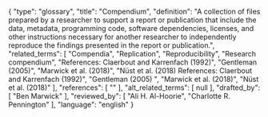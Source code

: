 {
    "type": "glossary",
    "title": "Compendium",
    "definition": "A collection of files prepared by a researcher to support a report or publication that include the data, metadata, programming code, software dependencies, licenses, and other instructions necessary for another researcher to independently reproduce the findings presented in the report or publication.",
    "related_terms": [
        "Compendia",
        "Replication",
        "Reproducibility",
        "Research compendium",
        "References: Claerbout and Karrenfach (1992)",
        "Gentleman (2005)",
        "Marwick et al. (2018)",
        "Nüst et al. (2018) References: Claerbout and Karrenfach (1992)",
        "Gentleman (2005) ",
        "Marwick et al. (2018)",
        "Nüst et al. (2018)"
    ],
    "references": [
        ""
    ],
    "alt_related_terms": [
        null
    ],
    "drafted_by": [
        "Ben Marwick"
    ],
    "reviewed_by": [
        "Ali H. Al-Hoorie",
        "Charlotte R. Pennington"
    ],
    "language": "english"
}